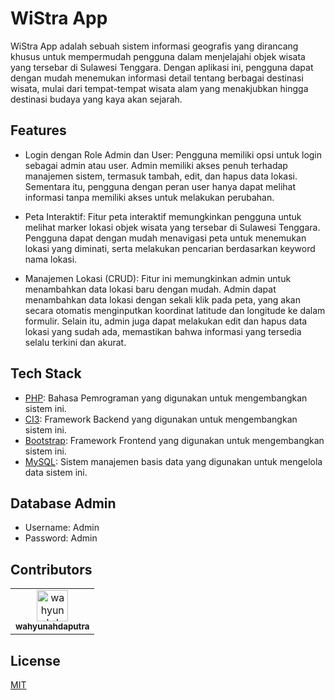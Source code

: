 
# WiStra App

WiStra App adalah sebuah sistem informasi geografis yang dirancang khusus untuk mempermudah pengguna dalam menjelajahi objek wisata yang tersebar di Sulawesi Tenggara. Dengan aplikasi ini, pengguna dapat dengan mudah menemukan informasi detail tentang berbagai destinasi wisata, mulai dari tempat-tempat wisata alam yang menakjubkan hingga destinasi budaya yang kaya akan sejarah.

## Features

- Login dengan Role Admin dan User: Pengguna memiliki opsi untuk login sebagai admin atau user. Admin memiliki akses penuh terhadap manajemen sistem, termasuk tambah, edit, dan hapus data lokasi. Sementara itu, pengguna dengan peran user hanya dapat melihat informasi tanpa memiliki akses untuk melakukan perubahan.

- Peta Interaktif: Fitur peta interaktif memungkinkan pengguna untuk melihat marker lokasi objek wisata yang tersebar di Sulawesi Tenggara. Pengguna dapat dengan mudah menavigasi peta untuk menemukan lokasi yang diminati, serta melakukan pencarian berdasarkan keyword nama lokasi.

- Manajemen Lokasi (CRUD): Fitur ini memungkinkan admin untuk menambahkan data lokasi baru dengan mudah. Admin dapat menambahkan data lokasi dengan sekali klik pada peta, yang akan secara otomatis menginputkan koordinat latitude dan longitude ke dalam formulir. Selain itu, admin juga dapat melakukan edit dan hapus data lokasi yang sudah ada, memastikan bahwa informasi yang tersedia selalu terkini dan akurat.

## Tech Stack

- [PHP](https://php.net/): Bahasa Pemrograman yang digunakan untuk mengembangkan sistem ini.
- [CI3](https:/codeigniter.com/): Framework Backend yang digunakan untuk mengembangkan sistem ini.
- [Bootstrap](https://getbootstrap.com/): Framework Frontend yang digunakan untuk mengembangkan sistem ini.
- [MySQL](https://mysql.com/): Sistem manajemen basis data yang digunakan untuk mengelola data sistem ini.


## Database Admin

- Username: Admin
- Password: Admin


## Contributors

<table>
  <tr>
    <td align="center">
      <a href="https://github.com/wahyunahdaputra">
        <img src="https://github.com/wahyunahdaputra.png" width="50px;" alt="wahyunahdaputra"/>
        <br />
        <sub><b>wahyunahdaputra</b></sub>
      </a>
    </td>
  </tr>
</table>


## License

[MIT](https://choosealicense.com/licenses/mit/)

